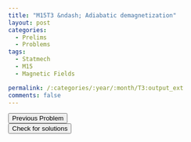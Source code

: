 ```yaml
---
title: "M15T3 &ndash; Adiabatic demagnetization"
layout: post
categories:
  - Prelims
  - Problems
tags:
  - Statmech
  - M15
  - Magnetic Fields

permalink: /:categories/:year/:month/T3:output_ext
comments: false
---
```

<object data="2015M3T.pdf" type="application/pdf" width="100%" height="500"></object>

<div class='navbar'>
	<div float='left'><button onclick="window.location='T2.html'" >Previous Problem</button></div>
	<div float='center'><button onclick="window.location='https://princetonprelim.com/prelim/33/'">Check for solutions</button></div>
	<div float='right'><button onclick="window.location='M1.html'" style='visibility: hidden;'> Next Problem</button></div>
</div>
